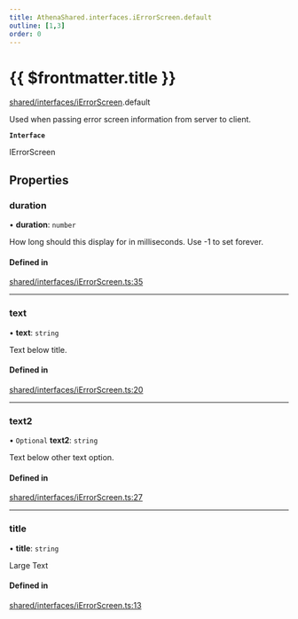 ```yaml
---
title: AthenaShared.interfaces.iErrorScreen.default
outline: [1,3]
order: 0
---
```


# {{ $frontmatter.title }}


[shared/interfaces/iErrorScreen](../modules/shared_interfaces_iErrorScreen.md).default

Used when passing error screen information from server to client.

**`Interface`**

IErrorScreen

## Properties

### duration

• **duration**: `number`

How long should this display for in milliseconds.
Use -1 to set forever.

#### Defined in

[shared/interfaces/iErrorScreen.ts:35](https://github.com/Stuyk/altv-athena/blob/36098eb/src/core/shared/interfaces/iErrorScreen.ts#L35)

___

### text

• **text**: `string`

Text below title.

#### Defined in

[shared/interfaces/iErrorScreen.ts:20](https://github.com/Stuyk/altv-athena/blob/36098eb/src/core/shared/interfaces/iErrorScreen.ts#L20)

___

### text2

• `Optional` **text2**: `string`

Text below other text option.

#### Defined in

[shared/interfaces/iErrorScreen.ts:27](https://github.com/Stuyk/altv-athena/blob/36098eb/src/core/shared/interfaces/iErrorScreen.ts#L27)

___

### title

• **title**: `string`

Large Text

#### Defined in

[shared/interfaces/iErrorScreen.ts:13](https://github.com/Stuyk/altv-athena/blob/36098eb/src/core/shared/interfaces/iErrorScreen.ts#L13)
